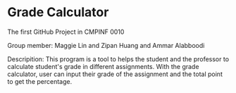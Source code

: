 # Grade Calculator
The first GitHub Project in CMPINF 0010

Group member: Maggie Lin and Zipan Huang and Ammar Alabboodi

Descripition: This program is a tool to helps the student and the professor to calculate student's grade in different assignments. With the grade calculator, user can input their grade of the assignment and the total point to get the percentage. 
